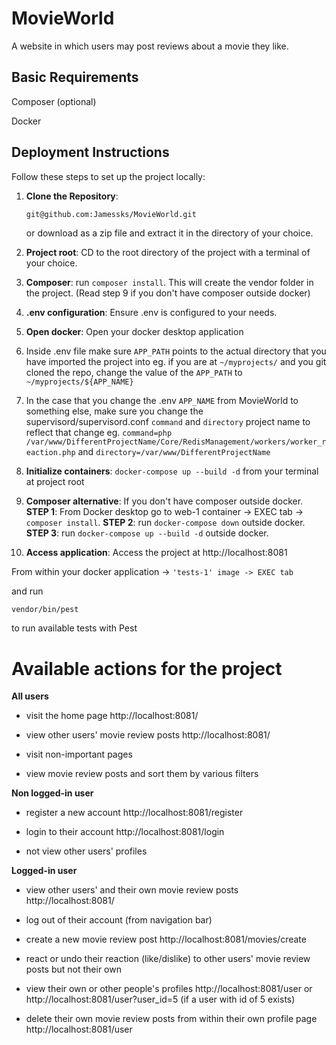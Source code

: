 # MovieWorld

A website in which users may post reviews about a movie they like.

## Basic Requirements

Composer (optional)

Docker

## Deployment Instructions

Follow these steps to set up the project locally:

1. **Clone the Repository**:
   ```bash
   git@github.com:Jamessks/MovieWorld.git
   ```

   or download as a zip file and extract it in the directory of your choice.

2. **Project root**: CD to the root directory of the project with a terminal of your choice.

3. **Composer**: run ```composer install```. This will create the vendor folder in the project. (Read step 9 if you don't have composer outside docker)

4. **.env configuration**: Ensure .env is configured to your needs.

5. **Open docker**: Open your docker desktop application

6. Inside .env file make sure `APP_PATH` points to the actual directory that you have imported the project into eg. if you are at ```~/myprojects/``` and you git cloned the repo, change the value of the `APP_PATH` to `~/myprojects/${APP_NAME}`

7. In the case that you change the .env `APP_NAME` from MovieWorld to something else, make sure you change the supervisord/supervisord.conf `command` and `directory` project name to reflect that change eg. `command=php /var/www/DifferentProjectName/Core/RedisManagement/workers/worker_reaction.php` and `directory=/var/www/DifferentProjectName`

8. **Initialize containers**: `docker-compose up --build -d` from your terminal at project root
9. **Composer alternative**: If you don't have composer outside docker. **STEP 1**: From Docker desktop go to web-1 container -> EXEC tab -> ```composer install```. **STEP 2**: run ```docker-compose down``` outside docker. **STEP 3**: run ```docker-compose up --build -d``` outside docker.

10. **Access application**: Access the project at http://localhost:8081

From within your docker application -> `'tests-1' image -> EXEC tab`

and run

```
vendor/bin/pest
```

to run available tests with Pest

# **Available actions for the project**

**All users**

- visit the home page http://localhost:8081/

- view other users' movie review posts http://localhost:8081/

- visit non-important pages

- view movie review posts and sort them by various filters

**Non logged-in user**

- register a new account http://localhost:8081/register

- login to their account http://localhost:8081/login

- not view other users' profiles

**Logged-in user**

- view other users' and their own movie review posts http://localhost:8081/

- log out of their account (from navigation bar)

- create a new movie review post http://localhost:8081/movies/create

- react or undo their reaction (like/dislike) to other users' movie review posts but not their own

- view their own or other people's profiles http://localhost:8081/user or http://localhost:8081/user?user_id=5 (if a user with id of 5 exists)

- delete their own movie review posts from within their own profile page http://localhost:8081/user

